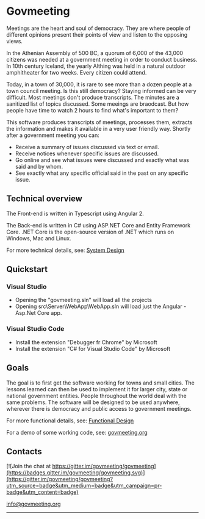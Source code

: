 # Govmeeting

Meetings are the heart and soul of democracy. They are where people of different opinions present their points of view and listen to the opposing views. 

In the Athenian Assembly of 500 BC, a quorum of 6,000 of the 43,000 citizens was needed at a government meeting in order to conduct business. In 10th century Iceland, the yearly Althing was held in a natural outdoor amphitheater for two weeks. Every citizen could attend.

Today, in a town of 30,000, it is rare to see more than a dozen people at a town council meeting. Is this still democracy? Staying informed can be very difficult. Most meetings don't produce transcripts. The minutes are a sanitized  list of topics discussed. Some meeings are braodcast. But how people have time to watch 2 hours to find what's important to them? 

This software produces transcripts of  meetings, processes them, extracts the information and makes it available in a very user friendly way. Shortly after a government meeting you can:
* Receive a summary of issues discussed via text or email.
* Receive notices whenever specific issues are discussed.
* Go online and see what issues were discussed and exactly what was said and by whom.
* See exactly what any specific official said in the past on any specific issue.

## Technical overview

The Front-end is written in Typescript using Angular 2.

The Back-end is written in C# using ASP.NET Core and Entity Framework Core.
.NET Core is the open-source version of .NET which runs on Windows, Mac and Linux.


For more technical details, see: [System Design](https://github.com/govmeeting/govmeeting/wiki/system-design)

## Quickstart

### Visual Studio
  * Opening the "govmeeting.sln" will load all the projects
  * Opening src\Server\WebApp\WebApp.sln will load just the Angular - Asp.Net Core app.
  
### Visual Studio Code

* Install the extension "Debugger fr Chrome" by Microsoft
* Install the extension "C# for Visual Studio Code" by Microsoft

## Goals

The goal is to first get the software working for towns and small cities. The lessons learned can then be used to implement it for larger city, state or national government entities. People throughout the world deal with the same problems. The software will be designed to be used anywhere, wherever there is democracy and public access to government meetings.

For more functional details, see: [Functional Design](https://github.com/govmeeting/govmeeting/wiki/functional-design)

For a demo of some working code, see:  [govmeeting.org](http://govmeeting.org)



## Contacts
[![Join the chat at https://gitter.im/govmeeting/govmeeting](https://badges.gitter.im/govmeeting/govmeeting.svg)](https://gitter.im/govmeeting/govmeeting?utm_source=badge&utm_medium=badge&utm_campaign=pr-badge&utm_content=badge)

<info@govmeeting.org>


-------------------------------------------------------------------------------------------------------

<script>
  (function(i,s,o,g,r,a,m){i['GoogleAnalyticsObject']=r;i[r]=i[r]||function(){
  (i[r].q=i[r].q||[]).push(arguments)},i[r].l=1*new Date();a=s.createElement(o),
  m=s.getElementsByTagName(o)[0];a.async=1;a.src=g;m.parentNode.insertBefore(a,m)
  })(window,document,'script','//www.google-analytics.com/analytics.js','ga');

  ga('create', 'UA-75868363-1', 'auto');
  ga('send', 'pageview');

</script>
